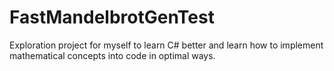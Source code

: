 # FastMandelbrotGenTest
Exploration project for myself to learn C# better and learn how to implement mathematical concepts into code in optimal ways.
